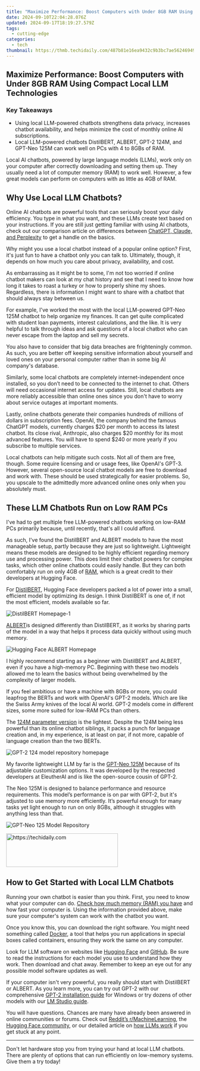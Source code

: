 ```yaml
---
title: "Maximize Performance: Boost Computers with Under 8GB RAM Using Compact Local LLM Technologies"
date: 2024-09-10T22:04:28.076Z
updated: 2024-09-17T18:19:27.579Z
tags:
  - cutting-edge
categories:
  - tech
thumbnail: https://thmb.techidaily.com/487b81e16ea9432c9b3bc7ae56246949ca490ff5dbda3843a3191dbeadf76d9d.jpg
---
```


## Maximize Performance: Boost Computers with Under 8GB RAM Using Compact Local LLM Technologies

### Key Takeaways

* Using local LLM-powered chatbots strengthens data privacy, increases chatbot availability, and helps minimize the cost of monthly online AI subscriptions.
* Local LLM-powered chatbots DistilBERT, ALBERT, GPT-2 124M, and GPT-Neo 125M can work well on PCs with 4 to 8GBs of RAM.

 Local AI chatbots, powered by large language models (LLMs), work only on your computer after correctly downloading and setting them up. They usually need a lot of computer memory (RAM) to work well. However, a few great models can perform on computers with as little as 4GB of RAM.

##  Why Use Local LLM Chatbots?

 Online AI chatbots are powerful tools that can seriously boost your daily efficiency. You type in what you want, and these LLMs create text based on your instructions. If you are still just getting familiar with using AI chatbots, check out our comparison article on differences between [ChatGPT, Claude, and Perplexity](https://instagram-video-files.techidaily.com/updated-2024-approved-enhance-your-video-impact-with-slow-motion-on-ig/) to get a handle on the basics.

 Why might you use a local chatbot instead of a popular online option? First, it's just fun to have a chatbot only you can talk to. Ultimately, though, it depends on how much you care about privacy, availability, and cost.

 As embarrassing as it might be to some, I'm not too worried if online chatbot makers can look at my chat history and see that I need to know how long it takes to roast a turkey or how to properly shine my shoes. Regardless, there is information I might want to share with a chatbot that should always stay between us.

 For example, I've worked the most with the local LLM-powered GPT-Neo 125M chatbot to help organize my finances. It can get quite complicated with student loan payments, interest calculations, and the like. It is very helpful to talk through ideas and ask questions of a local chatbot who can never escape from the laptop and sell my secrets.

 You also have to consider that big data breaches are frighteningly common. As such, you are better off keeping sensitive information about yourself and loved ones on your personal computer rather than in some big AI company's database.

 Similarly, some local chatbots are completely internet-independent once installed, so you don’t need to be connected to the internet to chat. Others will need occasional internet access for updates. Still, local chatbots are more reliably accessible than online ones since you don't have to worry about service outages at important moments.

 Lastly, online chatbots generate their companies hundreds of millions of dollars in subscription fees. OpenAI, the company behind the famous ChatGPT models, currently charges $20 per month to access its latest chatbot. Its close rival, Anthropic, also charges $20 monthly for its most advanced features. You will have to spend $240 or more yearly if you subscribe to multiple services.

 Local chatbots can help mitigate such costs. Not all of them are free, though. Some require licensing and or usage fees, like OpenAI's GPT-3\. However, several open-source local chatbot models are free to download and work with. These should be used strategically for easier problems. So, you upscale to the admittedly more advanced online ones only when you absolutely must.

##  These LLM Chatbots Run on Low RAM PCs

 I've had to get multiple free LLM-powered chatbots working on low-RAM PCs primarily because, until recently, that's all I could afford.

 As such, I've found the DistilBERT and ALBERT models to have the most manageable setup, partly because they are just so lightweight. Lightweight means these models are designed to be highly efficient regarding memory use and processing power. This does limit their chatbot powers for complex tasks, which other online chatbots could easily handle. But they can both comfortably run on only 4GB of [RAM](https://youtube-web.techidaily.com/ed-2024-approved-unlocking-youtube-success-top-video-strategies-to-explode-views/), which is a great credit to their developers at Hugging Face.

 For [DistilBERT](https://huggingface.co/docs/transformers/model%5Fdoc/distilbert), Hugging Face developers packed a lot of power into a small, efficient model by optimizing its design. I think DistilBERT is one of, if not the most efficient, models available so far.

![DistilBERT Homepage-1](https://static1.howtogeekimages.com/wordpress/wp-content/uploads/2024/06/distilbert-homepage-1.PNG) 

[ALBERT](https://huggingface.co/docs/transformers/model%5Fdoc/albert)is designed differently than DistilBERT, as it works by sharing parts of the model in a way that helps it process data quickly without using much memory.

![Hugging Face ALBERT Homepage](https://static1.howtogeekimages.com/wordpress/wp-content/uploads/2024/06/hugging-face-albert-homepage.PNG) 

 I highly recommend starting as a beginner with DistilBERT and ALBERT, even if you have a high-memory PC. Beginning with these two models allowed me to learn the basics without being overwhelmed by the complexity of larger models.

 If you feel ambitious or have a machine with 8GBs or more, you could leapfrog the BERTs and work with OpenAI's GPT-2 models. Which are like the Swiss Army knives of the local AI world. GPT-2 models come in different sizes, some more suited for low-RAM PCs than others.

 The [124M parameter version](https://huggingface.co/openai-community/gpt2) is the lightest. Despite the 124M being less powerful than its online chatbot siblings, it packs a punch for language creation and, in my experience, is at least on par, if not more, capable of language creation than the two BERTs.

![GPT-2 124 model repository homepage](https://static1.howtogeekimages.com/wordpress/wp-content/uploads/2024/06/gpt-2-model-homepage.PNG) 

 My favorite lightweight LLM by far is the [GPT-Neo 125M](https://huggingface.co/EleutherAI/gpt-neo-125m) because of its adjustable customization options. It was developed by the respected developers at EleutherAI and is like the open-source cousin of GPT-2.

 The Neo 125M is designed to balance performance and resource requirements. This model’s performance is on par with GPT-2, but it's adjusted to use memory more efficiently. It’s powerful enough for many tasks yet light enough to run on only 8GBs, although it struggles with anything less than that.

![GPT-Neo 125 Model Repository](https://static1.howtogeekimages.com/wordpress/wp-content/uploads/2024/06/gpt-neo-125-source-code.PNG) 

<!-- affiliate ads begin -->
<a href="https://aligracehair.sjv.io/c/5597632/1975836/19272" target="_top" id="1975836">
  <img src="//a.impactradius-go.com/display-ad/19272-1975836" border="0" alt="https://techidaily.com" width="300" height="90"/>
</a>
<img height="0" width="0" src="https://aligracehair.sjv.io/i/5597632/1975836/19272" style="position:absolute;visibility:hidden;" border="0" />
<!-- affiliate ads end -->

##  How to Get Started with Local LLM Chatbots

 Running your own chatbot is easier than you think. First, you need to know what your computer can do. [Check how much memory (RAM) you have](https://easy-unlock-android.techidaily.com/in-2024-full-guide-to-unlock-your-oppo-a1x-5g-by-drfone-android/) and how fast your computer is. Using the information provided above, make sure your computer's system can work with the chatbot you want.

 Once you know this, you can download the right software. You might need something called [Docker](https://www.docker.com/), a tool that helps you run applications in special boxes called containers, ensuring they work the same on any computer.

 Look for LLM software on websites like [Hugging Face](https://huggingface.co/) and [GitHub](https://github.com/). Be sure to read the instructions for each model you use to understand how they work. Then download and chat away. Remember to keep an eye out for any possible model software updates as well.

 If your computer isn't very powerful, you really should start with DistilBERT or ALBERT. As you learn more, you can try out GPT-2 with our comprehensive [GPT-2 installation guide](https://screen-activity-recording.techidaily.com/new-the-ultimate-toolkit-disabling-background-noise-during-gmeets/) for Windows or try dozens of other models with our [LM Studio guide](https://android-transfer.techidaily.com/in-2024-how-to-transfer-videos-from-tecno-spark-10-4g-to-ipad-drfone-by-drfone-transfer-from-android-transfer-from-android/).

 You will have questions. Chances are many have already been answered in online communities or forums. Check out [Reddit’s r/MachineLearning](https://www.reddit.com/r/MachineLearning/), the [Hugging Face community](https://huggingface.co/welcome), or our detailed article on [how LLMs work](https://extra-support.techidaily.com/2024-approved-picture-perfect-presentation-software-for-impeccable-photo-framing/) if you get stuck at any point.

---

 Don't let hardware stop you from trying your hand at local LLM chatbots. There are plenty of options that can run efficiently on low-memory systems. Give them a try today!

<ins class="adsbygoogle"
     style="display:block"
     data-ad-format="autorelaxed"
     data-ad-client="ca-pub-7571918770474297"
     data-ad-slot="1223367746"></ins>

<ins class="adsbygoogle"
     style="display:block"
     data-ad-client="ca-pub-7571918770474297"
     data-ad-slot="8358498916"
     data-ad-format="auto"
     data-full-width-responsive="true"></ins>



